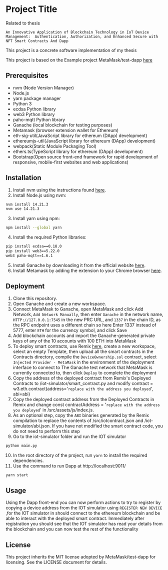 # Project Title
Related to thesis

`An Innovative Application of Blockchain Technology in IoT Device Management: 
Authentication, Authorization, and Enhanced Secure with NFT Smart Contracts And Dapp`

This project is a concrete software implementation of my thesis

This project is based on the Example project MetaMask/test-dapp [here](https://github.com/MetaMask/test-dapp)

## Prerequisites

- nvm (Node Version Manager)
- Node.js
- yarn package manager
- Python 3
- ecdsa Python library
- web3 Python library
- paho-mqtt Python library
- Ganache (local blockchain for testing purposes)
- Metamask (browser extension wallet for Ethereum)
- eth-sig-util(JavaScript library for ethereum (DApp) development)
- ethereumjs-util(JavaScript library for ethereum (DApp) development)
- webpack(Static Module Packaging Tool)
- ethers.ts(TypeScript library for ethereum (DApp) development)
- Bootstrap(Open source front-end framework for rapid development of responsive, mobile-first websites and web applications)
## Installation

1. Install nvm using the instructions found [here](https://github.com/nvm-sh/nvm#installing-and-updating).
2. Install Node.js using nvm:

```bash
nvm install 14.21.3
nvm use 14.21.3
```

3. Install yarn using npm:

```bash
npm install --global yarn
```

4. Install  the required Python libraries:

```bash
pip install ecdsa==0.18.0
pip install web3==5.22.0
web3 paho-mqtt==1.6.1
```

5. Install Ganache by downloading it from the official website [here](https://www.trufflesuite.com/ganache).
6. Install Metamask by adding the extension to your Chrome browser [here](https://metamask.io/).

## Deployment

1. Clone this repository.
2. Open Ganache and create a new workspace.
3. Connect MetaMask to Ganache, open MetaMask and click Add Network, `Add Network Manually`, then enter `Ganache` in the network name, `HTTP://127.0.0.1:7545` in the new PRC URL, and `1337` in the chain ID, as the RPC endpoint uses a different chain so here Enter 1337 instead of 5777, enter `ETH` for the currency symbol, and click Save
4. Add blockchain accounts and import the Ganache-generated private keys of any of the 10 accounts with 100 ETH into MetaMask
5. To deploy smart contracts, use Remix [here](https://remix.ethereum.org), create a new workspace, select an empty Template, then upload all the smart contracts in the Contracts directory, compile the `DeviceOwnership.sol` contract, select `Injected Provider - MetaMask` in the environment of the deployment interface to connect to The Ganache test network that MetaMask is currently connected to, then click `Deploy` to complete the deployment
6. Copy the address of the deployed contract from Remix's Deployed Contracts to /iot-simulator/smart_contract.py and modify contract = w3.eth.contract(address='`replace with the address you deployed`', abi=abi)
7. Copy the deployed contract address from the Deployed Contracts in Remix and change const contractAddress = '`replace with the address you deployed`' in /src/assets/js/index.js.
8. As an optional step, copy the `ABI` binaries generated by the Remix compilation to replace the contents of /src/iotcontract.json and /iot-simulator/abi.json. If you have not modified the smart contract code, you do not need to perform this step
9. Go to the iot-simulator folder and run the IOT simulator
```bash
python main.py
```
10. In the root directory of the project, run `yarn` to install the required dependencies.
11. Use the command to run Dapp at http://localhost:9011/
```bash
yarn start
```

## Usage

Using the Dapp front-end you can now perform actions to try to register by copying a device address from the IOT simulator using `REGISTER NEW DEVICE `,for the IOT simulator in should connect to the ethereum blockchain and be able to interact with the deployed smart contract. Immediately after registration you should see that the IOT simulator has read your details from the blockchain and you can now test the rest of the functionality

## License

This project inherits the MIT license adopted by MetaMask/test-dapp for licensing. See the LICENSE document for details.